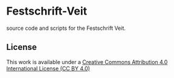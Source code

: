 # Festschrift-Veit

source code and scripts for the Festschrift Veit. 



## License

This work is available under a [Creative Commons Attribution 4.0 International License (CC BY 4.0)](https://creativecommons.org/licenses/by/4.0/)